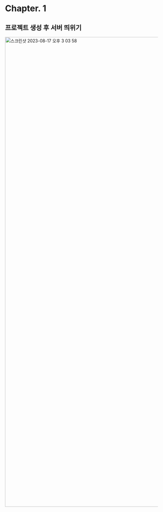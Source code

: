# Chapter. 1

## 프로젝트 생성 후 서버 띄위기

<img width="1546" alt="스크린샷 2023-08-17 오후 3 03 58" src="https://github.com/ghdcksgml1/spring-webflux-tutorial/assets/79779676/5c410145-b26a-4372-b8a7-05163c6528bc">
